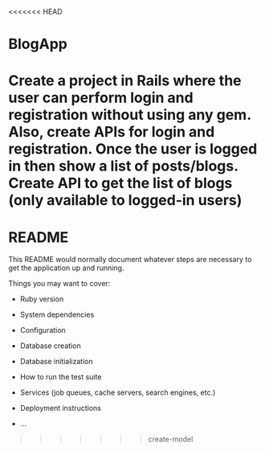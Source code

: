 <<<<<<< HEAD
# BlogApp
Create a project in Rails where the user can perform login and registration without using any gem. Also, create APIs for login and registration. Once the user is logged in then show a list of posts/blogs. Create API to get the list of blogs (only available to logged-in users)
=======
# README

This README would normally document whatever steps are necessary to get the
application up and running.

Things you may want to cover:

* Ruby version

* System dependencies

* Configuration

* Database creation

* Database initialization

* How to run the test suite

* Services (job queues, cache servers, search engines, etc.)

* Deployment instructions

* ...
>>>>>>> create-model
